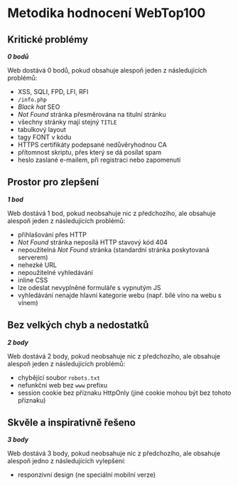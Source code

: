 Metodika hodnocení WebTop100
============================

Kritické problémy
-----------------
***0 bodů***

Web dostává 0 bodů, pokud obsahuje alespoň jeden z následujících problémů:

- XSS, SQLI, FPD, LFI, RFI
- `/info.php`
- *Black hat* SEO
- *Not Found* stránka přesměrována na titulní stránku
- všechny stránky mají stejný `TITLE`
- tabulkový layout
- tagy FONT v kódu
- HTTPS certifikáty podepsané nedůvěryhodnou CA
- přítomnost skriptu, přes který se dá posílat spam
- heslo zaslané e-mailem, při registraci nebo zapomenutí

Prostor pro zlepšení
--------------------
***1 bod***

Web dostává 1 bod, pokud neobsahuje nic z předchozího, ale obsahuje alespoň jeden z následujících problémů:

- přihlašování přes HTTP
- *Not Found* stránka neposílá HTTP stavový kód 404
- nepoužitelná *Not Found* stránka (standardní stránka poskytovaná serverem)
- nehezké URL
- nepoužitelné vyhledávání
- inline CSS
- lze odeslat nevyplněné formuláře s vypnutým JS
- vyhledávání nenajde hlavní kategorie webu (např. bílé víno na webu s vínem)

Bez velkých chyb a nedostatků
-----------------------------
***2 body***

Web dostává 2 body, pokud neobsahuje nic z předchozího, ale obsahuje alespoň jeden z následujících problémů:

- chybějící soubor `robots.txt`
- nefunkční web bez `www` prefixu
- session cookie bez příznaku HttpOnly (jiné cookie mohou být bez tohoto příznaku)

Skvěle a inspirativně řešeno
----------------------------
***3 body***

Web dostává 3 body, pokud neobsahuje nic z předchozího, ale obsahuje alespoň jedno z následujících vylepšení:

- responzivní design (ne speciální mobilní verze)
